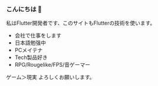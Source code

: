 ### こんにちは 👋
私はFlutter開発者です、このサイトもFlutterの技術を使います。
- 会社で仕事をします
- 日本語勉强中
- PCメイテナ
- Tech製品好き
- RPG/Rougelike/FPS/音ゲーマー

ゲーム＞現実
よろしくお願いします。
